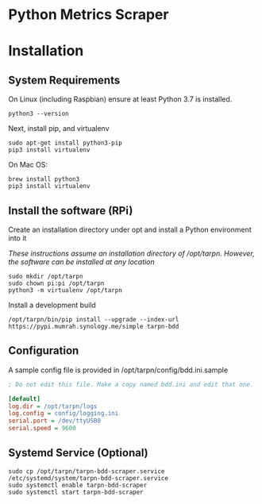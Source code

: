 # Python Metrics Scraper

# Installation

## System Requirements

On Linux (including Raspbian) ensure at least Python 3.7 is installed.

```shell
python3 --version
```

Next, install pip, and virtualenv

```shell
sudo apt-get install python3-pip
pip3 install virtualenv
```

On Mac OS:

```shell
brew install python3
pip3 install virtualenv
```

## Install the software (RPi)

Create an installation directory under opt and install a Python environment into it

_These instructions assume an installation directory of /opt/tarpn. However, the software can be installed at any location_

```shell
sudo mkdir /opt/tarpn
sudo chown pi:pi /opt/tarpn
python3 -m virtualenv /opt/tarpn
```

Install a development build

```shell
/opt/tarpn/bin/pip install --upgrade --index-url https://pypi.mumrah.synology.me/simple tarpn-bdd
```

## Configuration

A sample config file is provided in /opt/tarpn/config/bdd.ini.sample

```ini
; Do not edit this file. Make a copy named bdd.ini and edit that one.

[default]
log.dir = /opt/tarpn/logs
log.config = config/logging.ini
serial.port = /dev/ttyUSB0
serial.speed = 9600
```

## Systemd Service (Optional)

```shell
sudo cp /opt/tarpn/tarpn-bdd-scraper.service /etc/systemd/system/tarpn-bdd-scraper.service
sudo systemctl enable tarpn-bdd-scraper
sudo systemctl start tarpn-bdd-scraper
```
